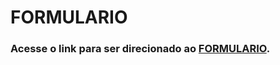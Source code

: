 # FORMULARIO
 ### Acesse o link para ser direcionado ao [FORMULARIO](https://beatrizmoraes01.github.io/FORMULARIO/).
